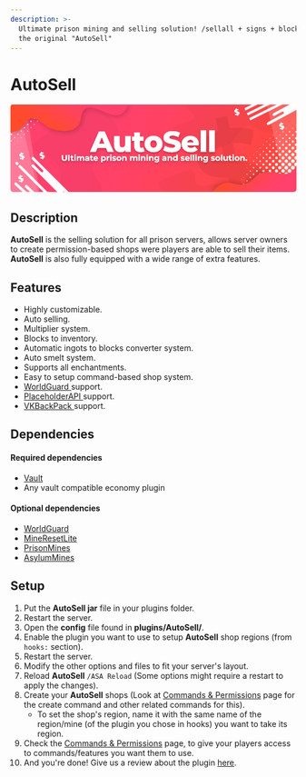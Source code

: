 ```yaml
---
description: >-
  Ultimate prison mining and selling solution! /sellall + signs + blocks2inv +
  the original "AutoSell"
---
```


# AutoSell

![](../../.gitbook/assets/autosell-banner.png)

## Description

**AutoSell** is the selling solution for all prison servers, allows server owners to create permission-based shops were players are able to sell their items. **AutoSell** is also fully equipped with a wide range of extra features.

## Features

* Highly customizable.
* Auto selling.
* Multiplier system.
* Blocks to inventory.
* Automatic ingots to blocks converter system.
* Auto smelt system.
* Supports all enchantments.
* Easy to setup command-based shop system.
* [WorldGuard ](https://dev.bukkit.org/projects/worldguard)support.
* [PlaceholderAPI ](https://www.spigotmc.org/resources/6245/)support.
* [VKBackPack ](https://www.spigotmc.org/resources/vkbackpack.10117/)support.

## Dependencies

#### Required dependencies

* [Vault](https://www.spigotmc.org/resources/34315/)
* Any vault compatible economy plugin

#### Optional dependencies

* [WorldGuard](http://dev.bukkit.org/bukkit-plugins/worldguard/)
* [MineResetLite](https://www.spigotmc.org/resources/mineresetlite-with-worldedit-v6-v7-tokenenchant-explosive-support.61713/)
* [PrisonMines](https://www.spigotmc.org/resources/prisonmines.4046/)
* [AsylumMines](https://www.spigotmc.org/resources/asylummines.63552/)

## Setup

1. Put the **AutoSell jar** file in your plugins folder.
2. Restart the server.
3. Open the **config** file found in **plugins/AutoSell/**.
4. Enable the plugin you want to use to setup **AutoSell** shop regions \(from `hooks:` section\).
5. Restart the server.
6. Modify the other options and files to fit your server's layout.
7. Reload **AutoSell** `/ASA Reload` \(Some options might require a restart to apply the changes\).
8. Create your **AutoSell** shops \(Look at [Commands & Permissions](commands-and-permissions.md#admin-commands) page for the create command and other related commands for this\).
   * To set the shop's region, name it with the same name of the region/mine \(of the plugin you chose in hooks\) you want to take its region.
9. Check the [Commands & Permissions](commands-and-permissions.md) page, to give your players access to commands/features you want them to use.
10. And you're done! Give us a review about the plugin [here](https://www.spigotmc.org/resources/autosell.2157/).

